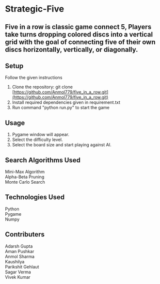 # Strategic-Five


## Five in a row is classic game connect 5, Players take turns dropping colored discs into a vertical grid with the goal of connecting five of their own discs horizontally, vertically, or diagonally.

## Setup

Follow the given instructions

1. Clone the repository: git clone [https://github.com/Anmol779/five_in_a_row.git](https://github.com/Anmol779/five_in_a_row.git)
2. Install required dependencies given in requirement.txt
3. Run command "python run.py" to start the game

## Usage

1. Pygame window will appear.
2. Select the difficulty level.
3. Select the board size and start playing against AI.

## Search Algorithms Used

Mini-Max Algorithm  
Alpha-Beta Pruning                                                           
Monte Carlo Search 

## Technologies Used

Python  
Pygame  
Numpy

## Contributers

Adarsh Gupta  
Aman Pushkar  
Anmol Sharma  
Kaushilya  
Parikshit Gehlaut  
Sagar Verma  
Vivek Kumar
